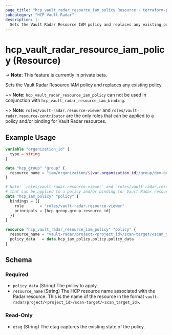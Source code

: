 ```yaml
---
page_title: "hcp_vault_radar_resource_iam_policy Resource - terraform-provider-hcp"
subcategory: "HCP Vault Radar"
description: |-
  Sets the Vault Radar Resource IAM policy and replaces any existing policy.
---
```


# hcp_vault_radar_resource_iam_policy (Resource)

-> **Note:** This feature is currently in private beta.

Sets the Vault Radar Resource IAM policy and replaces any existing policy.

~> **Note:** `hcp_vault_radar_resource_iam_policy` can not be used in conjunction with
`hcp_vault_radar_resource_iam_binding`.

~> **Note:** `roles/vault-radar.resource-viewer` and `roles/vault-radar.resource-contributor` are the only roles
that can be applied to a policy and/or binding for Vault Radar resources.

## Example Usage

```terraform
variable "organization_id" {
  type = string
}

data "hcp_group" "group" {
  resource_name = "iam/organization/${var.organization_id}/group/dev-group"
}

# Note: `roles/vault-radar.resource-viewer` and `roles/vault-radar.resource-contributor` are the only roles
# that can be applied to a policy and/or binding for Vault Radar resources.
data "hcp_iam_policy" "policy" {
  bindings = [{
    role       = "roles/vault-radar.resource-viewer"
    principals = [hcp_group.group.resource_id]
  }]
}

resource "hcp_vault_radar_resource_iam_policy" "policy" {
  resource_name = "vault-radar/project/<project_id>/scan-target/<scan_target_id>"
  policy_data   = data.hcp_iam_policy.policy.policy_data
}
```


<!-- schema generated by tfplugindocs -->
## Schema

### Required

- `policy_data` (String) The policy to apply.
- `resource_name` (String) The HCP resource name associated with the Radar resource. This is the name of the resource in the format `vault-radar/project/<project_id>/scan-target/<scan_target_id>`.

### Read-Only

- `etag` (String) The etag captures the existing state of the policy.
